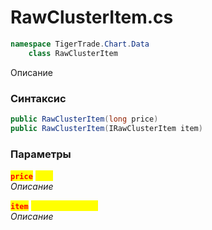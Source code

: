 
# RawClusterItem.cs
```csharp
namespace TigerTrade.Chart.Data  
    class RawClusterItem
```

Описание

### Синтаксис
```csharp
public RawClusterItem(long price)
public RawClusterItem(IRawClusterItem item)
```

### Параметры  
<mark style="color:red;">**`price`**</mark> <mark style="color:yellow;">`long`</mark>  
 *Описание*  
  
<mark style="color:red;">**`item`**</mark> <mark style="color:yellow;">`IRawClusterItem`</mark>  
 *Описание*  
  

                    
                    